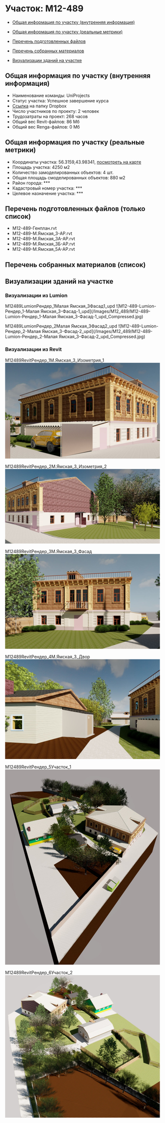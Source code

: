 # Участок: M12-489

* [Общая информация по участку (внутренняя информация)](#Chapter1)

* [Общая информация по участку (реальные метрики)](#Chapter2)

* [Перечень подготовленных файлов](#Chapter3)

* [Перечень собранных материалов](#Chapter4)

* [Визуализации зданий на участке](#Chapter5)

## <a id="Chapter1"></a> Общая информация по участку (внутренняя информация)
+ Наименование команды: UniProjects
+ Статус участка: Успешное завершение курса
+ [Ссылка](https://www.dropbox.com/sh/wvvgv1nw1iqred9/AACgAhux_elrA5GgrqggACjXa/M12_489?dl=0) на папку Dropbox
+ Число участников по проекту: 2 человек
+ Трудозатраты на проект: 268 часов
+ Общий вес Revit-файлов: 86 Мб
+ Общий вес Renga-файлов: 0 Мб
## <a id="Chapter2"></a> Общая информация по участку (реальные метрики)
+ Координаты участка: 56.3159,43.98341, [посмотреть на карте](https://yandex.ru/maps/47/nizhny-novgorod/?ll=43.98341%2C56.3159&z=19)
+ Площадь участка: 4250 м2
+ Количество замоделированных объектов: 4 шт.
+ Общая площадь смоделированных объектов: 880 м2
+ Район города: *** 
+ Кадастровый номер участка: *** 
+ Целевое назначение участка: *** 
## <a id="Chapter3"></a> Перечень подготовленных файлов (только список)
+ M12-489-Генплан.rvt
+ M12-489-М.Ямская_3-АР.rvt
+ M12-489-М.Ямская_3А-АР.rvt
+ M12-489-М.Ямская_3Б-АР.rvt
+ M12-489-М.Ямская_5А-АР.rvt
## <a id="Chapter4"></a> Перечень собранных материалов (список)
## <a id="Chapter5"></a> Визуализации зданий на участке
### Визуализации из Lumion
M12489LumionРендер_1Малая Ямская_3Фасад1_upd
![M12-489-Lumion-Рендер_1-Малая Ямская_3-Фасад-1_upd](/Images/M12_489/M12-489-Lumion-Рендер_1-Малая Ямская_3-Фасад-1_upd_Compressed.jpg)

M12489LumionРендер_2Малая Ямская_3Фасад2_upd
![M12-489-Lumion-Рендер_2-Малая Ямская_3-Фасад-2_upd](/Images/M12_489/M12-489-Lumion-Рендер_2-Малая Ямская_3-Фасад-2_upd_Compressed.jpg)

### Визуализации из Revit
M12489RevitРендер_1М.Ямская_3_Изометрия_1
![M12-489-Revit-Рендер_1-М.Ямская_3_Изометрия_1](/Images/M12_489/M12-489-Revit-Рендер_1-М.Ямская_3_Изометрия_1_Compressed.jpg)

M12489RevitРендер_2М.Ямская_3_Изометрия_2
![M12-489-Revit-Рендер_2-М.Ямская_3_Изометрия_2](/Images/M12_489/M12-489-Revit-Рендер_2-М.Ямская_3_Изометрия_2_Compressed.jpg)

M12489RevitРендер_3М.Ямская_3_Фасад
![M12-489-Revit-Рендер_3-М.Ямская_3_Фасад](/Images/M12_489/M12-489-Revit-Рендер_3-М.Ямская_3_Фасад_Compressed.jpg)

M12489RevitРендер_4М.Ямская_3_Двор
![M12-489-Revit-Рендер_4-М.Ямская_3_Двор](/Images/M12_489/M12-489-Revit-Рендер_4-М.Ямская_3_Двор_Compressed.jpg)

M12489RevitРендер_5Участок_1
![M12-489-Revit-Рендер_5-Участок_1](/Images/M12_489/M12-489-Revit-Рендер_5-Участок_1_Compressed.jpg)

M12489RevitРендер_6Участок_2
![M12-489-Revit-Рендер_6-Участок_2](/Images/M12_489/M12-489-Revit-Рендер_6-Участок_2_Compressed.jpg)

